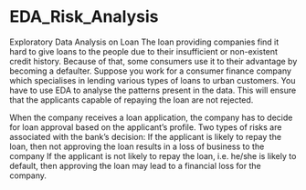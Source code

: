 # EDA_Risk_Analysis
Exploratory Data Analysis on Loan 
The loan providing companies find it hard to give loans to the people due to their insufficient or non-existent credit history. 
Because of that, some consumers use it to their advantage by becoming a defaulter. 
Suppose you work for a consumer finance company which specialises in lending various types of loans to urban customers. 
You have to use EDA to analyse the patterns present in the data. This will ensure that the applicants capable of repaying the loan are not rejected.
 

When the company receives a loan application, the company has to decide for loan approval based on the applicant’s profile. 
Two types of risks are associated with the bank’s decision:
If the applicant is likely to repay the loan, then not approving the loan results in a loss of business to the company
If the applicant is not likely to repay the loan, i.e. he/she is likely to default, then approving the loan may lead to a financial loss for the company.
